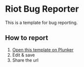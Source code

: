 # Riot Bug Reporter

This is a template for bug reporting.

## How to report

1. [Open this template on Plunker](http://riot.js.org/examples/plunker/?app=bug-reporter)
2. Edit & save
3. Share the url
